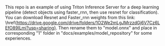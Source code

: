 This repo is an example of using Triton Inference Server for a deep learning pipeline (detect objects using faster_rnn, then use resnet for classification). You can download Resnet and Faster_rnn weights from this link: \href{https://drive.google.com/drive/folders/1O2We2mLgJMrzzdGj6V7Cz6LEfO89ILmi?usp=sharing}. Then rename them to "model.onnx" and place in corresponding "1" folder in "docs/examples/model_repository" for some experiences.
